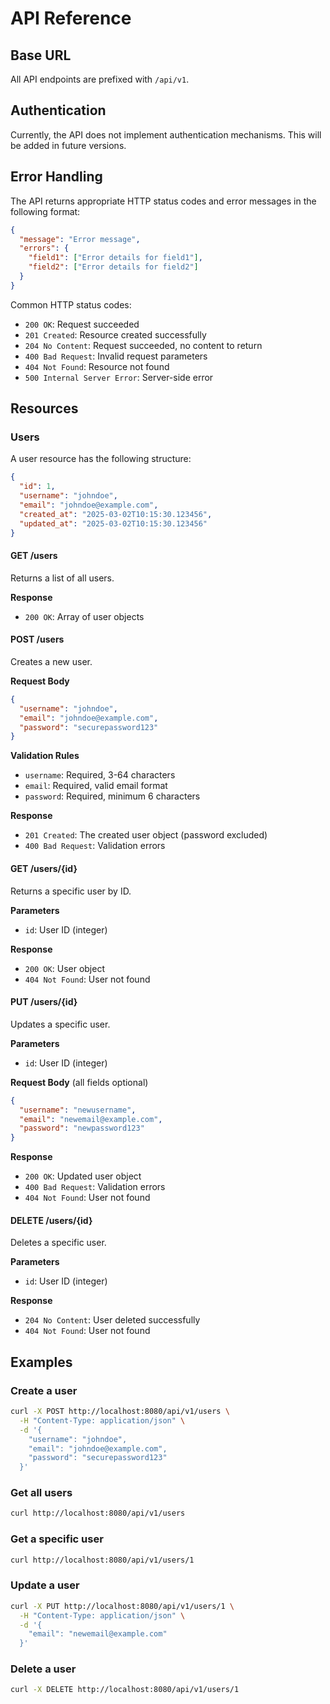 # API Reference

## Base URL

All API endpoints are prefixed with `/api/v1`.

## Authentication

Currently, the API does not implement authentication mechanisms. This will be added in future versions.

## Error Handling

The API returns appropriate HTTP status codes and error messages in the following format:

```json
{
  "message": "Error message",
  "errors": {
    "field1": ["Error details for field1"],
    "field2": ["Error details for field2"]
  }
}
```

Common HTTP status codes:
- `200 OK`: Request succeeded
- `201 Created`: Resource created successfully
- `204 No Content`: Request succeeded, no content to return
- `400 Bad Request`: Invalid request parameters
- `404 Not Found`: Resource not found
- `500 Internal Server Error`: Server-side error

## Resources

### Users

A user resource has the following structure:

```json
{
  "id": 1,
  "username": "johndoe",
  "email": "johndoe@example.com",
  "created_at": "2025-03-02T10:15:30.123456",
  "updated_at": "2025-03-02T10:15:30.123456"
}
```

#### GET /users

Returns a list of all users.

**Response**
- `200 OK`: Array of user objects

#### POST /users

Creates a new user.

**Request Body**
```json
{
  "username": "johndoe",
  "email": "johndoe@example.com",
  "password": "securepassword123"
}
```

**Validation Rules**
- `username`: Required, 3-64 characters
- `email`: Required, valid email format
- `password`: Required, minimum 6 characters

**Response**
- `201 Created`: The created user object (password excluded)
- `400 Bad Request`: Validation errors

#### GET /users/{id}

Returns a specific user by ID.

**Parameters**
- `id`: User ID (integer)

**Response**
- `200 OK`: User object
- `404 Not Found`: User not found

#### PUT /users/{id}

Updates a specific user.

**Parameters**
- `id`: User ID (integer)

**Request Body** (all fields optional)
```json
{
  "username": "newusername",
  "email": "newemail@example.com",
  "password": "newpassword123"
}
```

**Response**
- `200 OK`: Updated user object
- `400 Bad Request`: Validation errors
- `404 Not Found`: User not found

#### DELETE /users/{id}

Deletes a specific user.

**Parameters**
- `id`: User ID (integer)

**Response**
- `204 No Content`: User deleted successfully
- `404 Not Found`: User not found

## Examples

### Create a user

```bash
curl -X POST http://localhost:8080/api/v1/users \
  -H "Content-Type: application/json" \
  -d '{
    "username": "johndoe",
    "email": "johndoe@example.com",
    "password": "securepassword123"
  }'
```

### Get all users

```bash
curl http://localhost:8080/api/v1/users
```

### Get a specific user

```bash
curl http://localhost:8080/api/v1/users/1
```

### Update a user

```bash
curl -X PUT http://localhost:8080/api/v1/users/1 \
  -H "Content-Type: application/json" \
  -d '{
    "email": "newemail@example.com"
  }'
```

### Delete a user

```bash
curl -X DELETE http://localhost:8080/api/v1/users/1
```